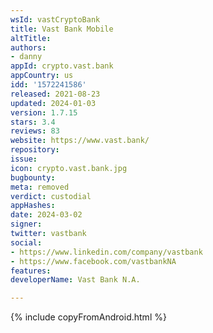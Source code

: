 ```yaml
---
wsId: vastCryptoBank
title: Vast Bank Mobile
altTitle: 
authors:
- danny
appId: crypto.vast.bank
appCountry: us
idd: '1572241586'
released: 2021-08-23
updated: 2024-01-03
version: 1.7.15
stars: 3.4
reviews: 83
website: https://www.vast.bank/
repository: 
issue: 
icon: crypto.vast.bank.jpg
bugbounty: 
meta: removed
verdict: custodial
appHashes: 
date: 2024-03-02
signer: 
twitter: vastbank
social:
- https://www.linkedin.com/company/vastbank
- https://www.facebook.com/vastbankNA
features: 
developerName: Vast Bank N.A.

---
```


{% include copyFromAndroid.html %}
